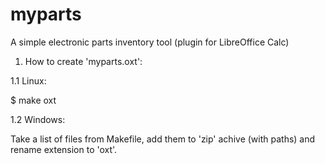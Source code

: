 # myparts
A simple electronic parts inventory tool (plugin for LibreOffice Calc)

1. How to create 'myparts.oxt':

1.1 Linux:

$ make oxt

1.2 Windows:

Take a list of files from Makefile, add them to 'zip' achive (with paths) and
rename extension to 'oxt'.
